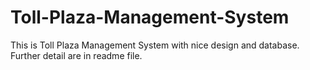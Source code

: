 # Toll-Plaza-Management-System
This is Toll Plaza Management System with nice design and database. Further detail are in readme file.
